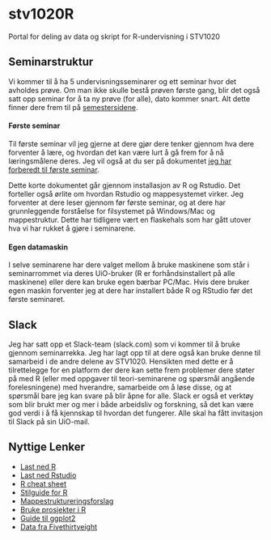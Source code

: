 # **stv1020R**
Portal for deling av data og skript for R-undervisning i STV1020

## **Seminarstruktur**
Vi kommer til å ha 5 undervisningsseminarer og ett seminar hvor det avholdes prøve. Om man ikke skulle bestå prøven første gang, blir det også satt opp seminar for å ta ny prøve (for alle), dato kommer snart. Alt dette finner dere frem til på [semestersidene](http://www.uio.no/studier/emner/sv/statsvitenskap/STV1020/v18/).

#### **Første seminar**
Til første seminar vil jeg gjerne at dere gjør dere tenker gjennom hva dere forventer å lære, og hvordan det kan være lurt å gå frem for å nå læringsmålene deres. Jeg vil også at du ser på dokumentet [jeg har forberedt til første seminar](https://github.com/langoergen/stv1020R/blob/master/for_seminaret/for_seminar1.md).

Dette korte dokumentet går gjennom installasjon av R og Rstudio. Det forteller også ørlite om hvordan Rstudio og mappesystemet virker. Jeg forventer at dere leser gjennom før første seminar, og  at dere har grunnleggende forståelse for filsystemet på Windows/Mac og mappestruktur. Dette har tidligere vært en flaskehals som har gått utover hva vi har rukket å gjøre i seminarene. 

#### **Egen datamaskin**
I selve seminarene har dere valget mellom å bruke maskinene som står i seminarrommet via deres UiO-bruker (R er forhåndsinstallert på alle maskinene) eller dere kan bruke egen bærbar PC/Mac. Hvis dere bruker egen maskin forventer jeg at dere har installert både R og RStudio før det første seminaret. 

## **Slack**
Jeg har satt opp et Slack-team (slack.com) som vi kommer til å bruke gjennom seminarrekka. Jeg har lagt opp til at dere også kan bruke denne til samarbeid i de andre delene av STV1020. Hensikten med dette er å tilrettelegge for en platform der dere kan sette frem problemer dere støter på med R (eller med oppgaver til teori-seminarene og spørsmål angående forelesningene) med hverandre, samarbeide om å løse disse, og at spørsmål bare jeg kan svare på blir åpne for alle. Slack er også et verktøy som blir brukt mer og mer i både arbeidsliv og forskning, så det kan være god verdi i å få kjennskap til hvordan det fungerer. Alle skal ha fått invitasjon til Slack på sin UiO-mail.

## **Nyttige Lenker**
- [Last ned R](http://cran.uib.no/)
- [Last ned Rstudio](https://www.rstudio.com/products/rstudio/download/#download)
- [R cheat sheet](https://s3.amazonaws.com/quandl-static-content/Documents/Quandl+-+R+Cheat+Sheet.pdf)
- [Stilguide for R](https://google.github.io/styleguide/Rguide.xml)
- [Mappestruktureringsforslag](https://nicercode.github.io/blog/2013-04-05-projects/)
- [Bruke prosjekter i R](https://support.rstudio.com/hc/en-us/articles/200526207-Using-Projects)
- [Guide til ggplot2](http://docs.ggplot2.org/current/)
- [Data fra Fivethirtyeight](https://github.com/fivethirtyeight/data)
